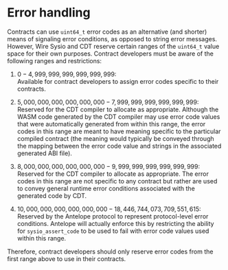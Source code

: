 # Error handling

Contracts can use `uint64_t` error codes as an alternative (and shorter) means of signaling error conditions, as opposed to string error messages. However, Wire Sysio and CDT reserve certain ranges of the `uint64_t` value space for their own purposes. Contract developers must be aware of the following ranges and restrictions:

1. $0 - 4,999,999,999,999,999,999$:  
Available for contract developers to assign error codes specific to their contracts.

1. $5,000,000,000,000,000,000 - 7,999,999,999,999,999,999$:  
Reserved for the CDT compiler to allocate as appropriate. Although the WASM code generated by the CDT compiler may use error code values that were automatically generated from within this range, the error codes in this range are meant to have meaning specific to the particular compiled contract (the meaning would typically be conveyed through the mapping between the error code value and strings in the associated generated ABI file).

1. $8,000,000,000,000,000,000 - 9,999,999,999,999,999,999$:  
Reserved for the CDT compiler to allocate as appropriate. The error codes in this range are not specific to any contract but rather are used to convey general runtime error conditions associated with the generated code by CDT.

1. $10,000,000,000,000,000,000 - 18,446,744,073,709,551,615$:  
Reserved by the Antelope protocol to represent protocol-level error conditions. Antelope will actually enforce this by restricting the ability for `sysio_assert_code` to be used to fail with error code values used within this range.

Therefore, contract developers should only reserve error codes from the first range above to use in their contracts.
